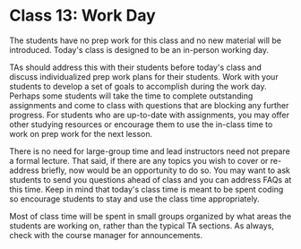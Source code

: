 # Class 13: Work Day

The students have no prep work for this class and no new material will be introduced. Today's class is designed to be an in-person working day. 

TAs should address this with their students before today's class and discuss individualized prep work plans for their students. Work with your students to develop a set of goals to accomplish during the work day. Perhaps some students will take the time to complete outstanding assignments and come to class with questions that are blocking any 
further progress. For students who are up-to-date with assignments, you may offer other studying resources or encourage them to use
the in-class time to work on prep work for the next lesson. 

There is no need for large-group time and lead instructors need not prepare a formal lecture. That said, if there are any topics you
wish to cover or re-address briefly, now would be an opportunity to do so. You may want to ask students to send you questions ahead of 
class and you can address FAQs at this time. Keep in mind that today's class time is meant to be spent coding so encourage students to 
stay and use the class time appropriately. 

Most of class time will be spent in small groups organized by what areas the students are working on, rather than the typical TA sections. As always, check with the course manager for announcements. 
